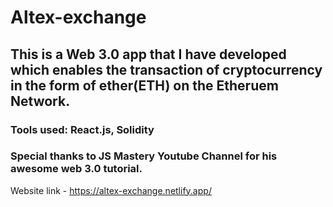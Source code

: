 # Altex-exchange
## This is a Web 3.0 app that I have developed which enables the transaction of cryptocurrency in the form of ether(ETH) on the Etheruem Network.
### Tools used: React.js, Solidity
### Special thanks to JS Mastery Youtube Channel for his awesome web 3.0 tutorial.
Website link - https://altex-exchange.netlify.app/
